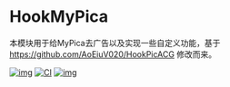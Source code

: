 # HookMyPica
本模块用于给MyPica去广告以及实现一些自定义功能，基于 https://github.com/AoEiuV020/HookPicACG 修改而来。

[![img](https://img.shields.io/badge/%E6%9B%B4%E6%96%B0%E6%97%A5%E5%BF%97-ChangeLog-brightgreen)](./ChangeLog.txt)
[![CI](https://github.com/AoEiuV020/HookPicACG/actions/workflows/main.yml/badge.svg)](https://github.com/Reiyy/HookMyPica/actions/workflows/main.yml)
[![img](https://img.shields.io/github/v/release/AoEiuV020/HookPicACG.svg?include_prereleases)](https://github.com/Reiyy/HookMyPica/releases)
